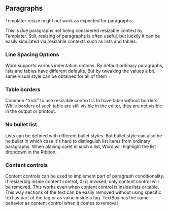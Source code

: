 ## Paragraphs

Templater resize might not work as expected for paragraphs. 

This is due paragraphs not being considered resizable context by Templater. 
Still, resizing of paragraphs is often useful, but luckily it can be easily simulated via resizable contexts such as lists and tables.

### Line Spacing Options

Word supports various indentation options. By default ordinary paragraphs, lists and tables have different defaults.
But by tweaking the values a bit, same visual style can be obtained for all of them

### Table borders

Common "trick" to use resizable context is to have table without borders. While borders of such table are still visible in the editor,
they are not visible in the output or printout.

### No bullet list

Lists can be defined with different bullet styles. 
But bullet style can also be no bullet in which case it's hard to distinguish list items from ordinary paragraphs.
When placing caret in such a list, Word will highlight the list dropdown in the Ribbon. 

### Content controls

Content controls can be used to implement part of paragraph conditionality. If resize(tag inside content control, 0) is invoked, only content control will be removed.
This works even when content control is inside lists or table.
This way sections of the text can be easily removed without using specific text as part of the tag or as value inside a tag.
TextBox has the same behavior as content control when it comes to removal